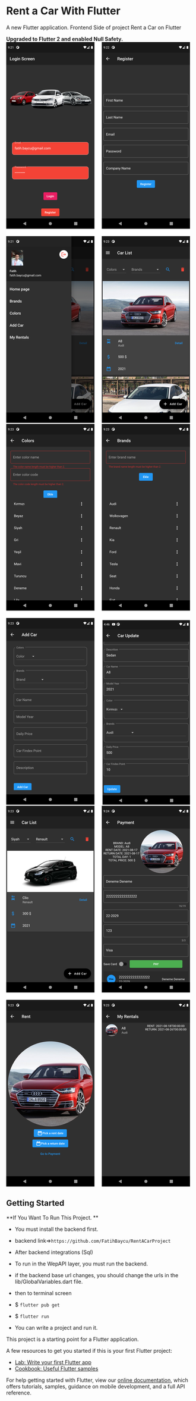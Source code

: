# Rent a Car With Flutter

A new Flutter application.
    Frontend Side of project Rent a Car on Flutter
    
 **Upgraded to Flutter 2 and enabled Null Safety.**
![newTheme](https://github.com/FatihBaycu/RentACarWithFlutter/blob/main/screenshots/1ss.png)
![newPhoto](https://github.com/FatihBaycu/RentACarWithFlutter/blob/main/screenshots/2ss.png)
![newPhoto](https://github.com/FatihBaycu/RentACarWithFlutter/blob/main/screenshots/3ss.png)

## Getting Started

**If You Want To Run This Project. **
- You must install the backend first.
- backend link=>`https://github.com/FatihBaycu/RentACarProject`
- After backend integrations (Sql)

- To run in the WepAPI layer, you must run the backend.

- if the backend base url changes, you should change the urls in the lib/GlobalVariables.dart file.

- then to terminal screen
- $ `flutter pub get`
- $ `flutter run`
- You can write a project and run it.

This project is a starting point for a Flutter application.

A few resources to get you started if this is your first Flutter project:

- [Lab: Write your first Flutter app](https://flutter.dev/docs/get-started/codelab)
- [Cookbook: Useful Flutter samples](https://flutter.dev/docs/cookbook)

For help getting started with Flutter, view our
[online documentation](https://flutter.dev/docs), which offers tutorials,
samples, guidance on mobile development, and a full API reference.
